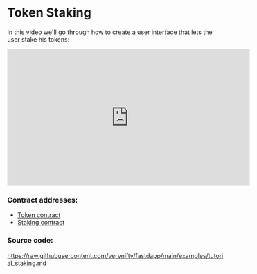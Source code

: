 # Token Staking 

In this video we'll go through how to create a user interface that lets the user stake his tokens:

<iframe width="560" height="315" src="https://www.youtube.com/embed/WSAiRbKzJo4?si=3FCXdnpCEkgssETM" title="YouTube video player" frameborder="0" allow="accelerometer; autoplay; clipboard-write; encrypted-media; gyroscope; picture-in-picture; web-share" allowfullscreen></iframe>

### Contract addresses:

* [Token contract](https://sepolia.etherscan.io/address/0x90b8ff52b4dc225acf5c9a2409f92d1e062f39f3)
* [Staking contract](https://sepolia.etherscan.io/address/0xf179dfb2313085a12d403f587ae9e47a259264c8)

### Source code:

https://raw.githubusercontent.com/verynifty/fastdapp/main/examples/tutorial_staking.md